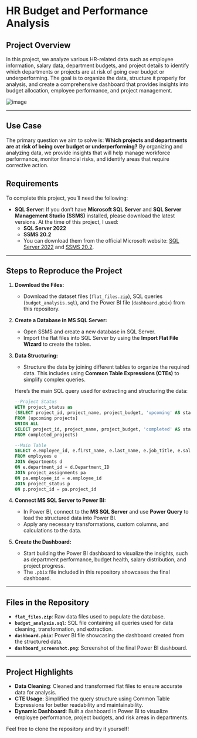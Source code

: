 
# HR Budget and Performance Analysis

## Project Overview

In this project, we analyze various HR-related data such as employee information, salary data, department budgets, and project details to identify which departments or projects are at risk of going over budget or underperforming. The goal is to organize the data, structure it properly for analysis, and create a comprehensive dashboard that provides insights into budget allocation, employee performance, and project management.

![image](https://github.com/user-attachments/assets/bcbd910b-7f48-4f34-af50-d2465d5a962c)

---

## Use Case

The primary question we aim to solve is: **Which projects and departments are at risk of being over budget or underperforming?** By organizing and analyzing data, we provide insights that will help manage workforce performance, monitor financial risks, and identify areas that require corrective action.


## Requirements

To complete this project, you’ll need the following:

- **SQL Server**: If you don’t have **Microsoft SQL Server** and **SQL Server Management Studio (SSMS)** installed, please download the latest versions. At the time of this project, I used:
  - **SQL Server 2022**
  - **SSMS 20.2**
  - You can download them from the official Microsoft website: [SQL Server 2022](https://www.microsoft.com/en-us/sql-server/sql-server-downloads) and [SSMS 20.2](https://learn.microsoft.com/en-us/sql/ssms/download-sql-server-management-studio-ssms).

---

## Steps to Reproduce the Project

1. **Download the Files:**
   - Download the dataset files (`flat_files.zip`), SQL queries (`budget_analysis.sql`), and the Power BI file (`dashboard.pbix`) from this repository.

2. **Create a Database in MS SQL Server:**
   - Open SSMS and create a new database in SQL Server.
   - Import the flat files into SQL Server by using the **Import Flat File Wizard** to create the tables.

3. **Data Structuring:**
   - Structure the data by joining different tables to organize the required data. This includes using **Common Table Expressions (CTEs)** to simplify complex queries.

   Here’s the main SQL query used for extracting and structuring the data:

   ```sql
   --Project Status
   WITH project_status as
   (SELECT project_id, project_name, project_budget, 'upcoming' AS status
   FROM [upcoming projects]
   UNION ALL
   SELECT project_id, project_name, project_budget, 'completed' AS status
   FROM completed_projects)

   --Main Table
   SELECT e.employee_id, e.first_name, e.last_name, e.job_title, e.salary, d.Department_Name, d.Department_Budget, d.Department_Goals, pa.project_id, p.project_name, p.project_budget, p.status 
   FROM employees e
   JOIN departments d
   ON e.department_id = d.Department_ID
   JOIN project_assignments pa
   ON pa.employee_id = e.employee_id
   JOIN project_status p
   ON p.project_id = pa.project_id
   ```

4. **Connect MS SQL Server to Power BI:**
   - In Power BI, connect to the **MS SQL Server** and use **Power Query** to load the structured data into Power BI.
   - Apply any necessary transformations, custom columns, and calculations to the data.

5. **Create the Dashboard:**
   - Start building the Power BI dashboard to visualize the insights, such as department performance, budget health, salary distribution, and project progress.
   - The `.pbix` file included in this repository showcases the final dashboard.

---

## Files in the Repository

- **`flat_files.zip`**: Raw data files used to populate the database.
- **`budget_analysis.sql`**: SQL file containing all queries used for data cleaning, transformation, and extraction.
- **`dashboard.pbix`**: Power BI file showcasing the dashboard created from the structured data.
- **`dashboard_screenshot.png`**: Screenshot of the final Power BI dashboard.

---

## Project Highlights

- **Data Cleaning**: Cleaned and transformed flat files to ensure accurate data for analysis.
- **CTE Usage**: Simplified the query structure using Common Table Expressions for better readability and maintainability.
- **Dynamic Dashboard**: Built a dashboard in Power BI to visualize employee performance, project budgets, and risk areas in departments.

Feel free to clone the repository and try it yourself!
